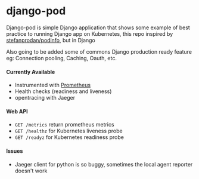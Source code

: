 # django-pod

Django-pod is simple Django application that shows some 
example of best practice to running Django app on Kubernetes,
this repo inspired by [stefanprodan/podinfo](https://github.com/stefanprodan/podinfo), but in Django

Also going to be added some of commons Django production ready feature eg: Connection pooling, Caching, Oauth, etc.

#### Currently Available
- Instrumented with [Prometheus](https://prometheus.io/)
- Health checks (readiness and liveness)
- opentracing with Jaeger


#### Web API
- `GET /metrics` return prometheus metrics
- `GET /healthz` for Kubernetes liveness probe
- `GET /readyz` for Kubernetes readiness probe

#### Issues
- Jaeger client for python is so buggy, sometimes the local agent reporter doesn't work